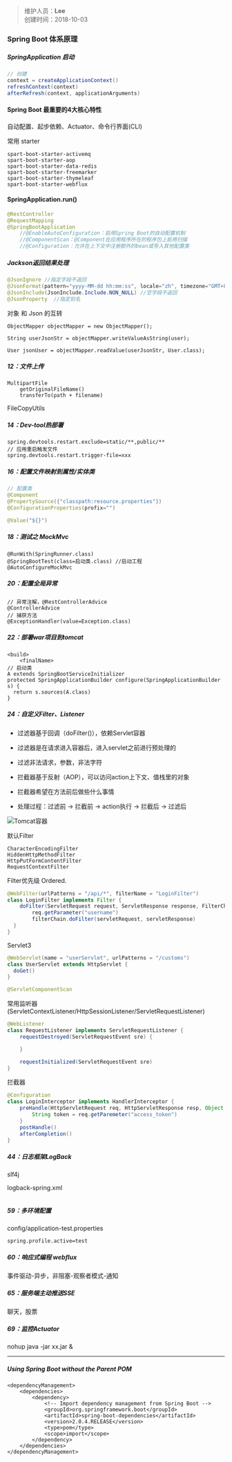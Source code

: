 > 维护人员：**Lee**  
> 创建时间：2018-10-03

### Spring Boot 体系原理
##### SpringApplication 启动
```java
// 创建
context = createApplicationContext()
refreshContext(context)
afterRefresh(context, applicationArguments)
```


#### Spring Boot 最重要的4大核心特性
自动配置、起步依赖、Actuator、命令行界面(CLI)

常用 starter
```
spart-boot-starter-activemq
spart-boot-starter-aop
spart-boot-starter-data-redis
spart-boot-starter-freemarker
spart-boot-starter-thymeleaf
spart-boot-starter-webflux
```

#### SpringApplication.run()

```java
@RestController
@RequestMapping
@SpringBootApplication
	//@EnableAutoConfiguration：启用Spring Boot的自动配置机制
	//@ComponentScan：@Component在应用程序所在的程序包上启用扫描
	//@Configuration：允许在上下文中注册额外的bean或导入其他配置类
```

##### Jackson返回结果处理
```java
@JsonIgnore //指定字段不返回
@JsonFormat(pattern="yyyy-MM-dd hh:mm:ss", locale="zh", timezone="GMT+8")
@JsonInclude(JsonInclude.Include.NON_NULL) //空字段不返回
@JsonProperty  //指定别名
```

对象 和 Json 的互转
```
ObjectMapper objectMapper = new ObjectMapper();

String userJsonStr = objectMapper.writeValueAsString(user);

User jsonUser = objectMapper.readValue(userJsonStr, User.class);
```

##### 12：文件上传
```
MultipartFile
    getOriginalFileName()
    transferTo(path + filename)
```
FileCopyUtils

##### 14：Dev-tool热部署
```
spring.devtools.restart.exclude=static/**,public/**
// 应用重启触发文件
spring.devtools.restart.trigger-file=xxx
```


##### 16：配置文件映射到属性/实体类
```java
// 配置类
@Component
@PropertySource({"classpath:resource.properties"})
@ConfigurationProperties(profix="")

@Value("${}")
```

##### 18：测试之 MockMvc
```
@RunWith(SpringRunner.class)
@SpringBootTest(class=启动类.class) //启动工程
@AutoConfigureMockMvc
```

##### 20：配置全局异常
```
// 异常注解，@RestControllerAdvice
@ControllerAdvice
// 捕获方法
@ExceptionHandler(value=Exception.class)
```


##### 22：部署war项目到tomcat
```
<build>
    <finalName>
// 启动类
A extends SpringBootServiceInitializer
protected SpringApplicationBuilder configure(SpringApplicationBuilder s) {
  return s.sources(A.class)
}
```

##### 24：自定义Filter、Listener
- 过滤器基于回调（doFilter()），依赖Servlet容器
- 过滤器是在请求进入容器后，进入servlet之前进行预处理的
- 过滤非法请求，参数，非法字符

- 拦截器基于反射（AOP），可以访问action上下文、值栈里的对象
- 拦截器希望在方法前后做些什么事情

- 处理过程：过滤前 -> 拦截前 -> action执行 -> 拦截后 -> 过滤后

![Tomcat容器](https://images2017.cnblogs.com/blog/330611/201710/330611-20171023144517066-24770749.png)

默认Filter
```
CharacterEncodingFilter
HiddenHttpMethodFilter
HttpPutFormContentFilter
RequestContextFilter
```

Filter优先级 Ordered.
```java
@WebFilter(urlPatterns = "/api/*", filterName = "LoginFilter")
class LoginFilter implements Filter {
    doFilter(ServletRequest request, ServletResponse response, FilterChain chain) {
        req.getParameter("username")
        filterChain.doFilter(servletRequest, servletResponse)
  }
}
```

Servlet3
```java
@WebServlet(name = "userServlet", urlPatterns = "/customs")
class UserServlet extends HttpServlet {
  doGet()
}

@ServletComponentScan
```

常用监听器(ServletContextListener/HttpSessionListener/ServletRequestListener)
```java
@WebListener
class RequestListener implements ServletRequestListener {
    requestDestroyed(ServletRequestEvent sre) {

    }

    requestInitialized(ServletRequestEvent sre)
}
```

拦截器
```java
@Configuration
class LoginInterceptor implements HandlerInterceptor {
    preHandle(HttpServletRequest req, HttpServletResponse resp, Object handler) {
        String token = req.getParemeter("access_token")
    }
    postHandle()
    afterCompletion()
}
```

##### 44：日志框架LogBack
slf4j

logback-spring.xml
```

```

##### 59：多环境配置
config/application-test.properties
```
spring.profile.active=test
```

##### 60：响应式编程 webflux
事件驱动-异步，非阻塞-观察者模式-通知

##### 65：服务端主动推送SSE
聊天，股票

##### 69：监控Actuator
nohup java -jar xx.jar &


---
##### Using Spring Boot without the Parent POM
```
<dependencyManagement>
	<dependencies>
		<dependency>
			<!-- Import dependency management from Spring Boot -->
			<groupId>org.springframework.boot</groupId>
			<artifactId>spring-boot-dependencies</artifactId>
			<version>2.0.4.RELEASE</version>
			<type>pom</type>
			<scope>import</scope>
		</dependency>
	</dependencies>
</dependencyManagement>
```

